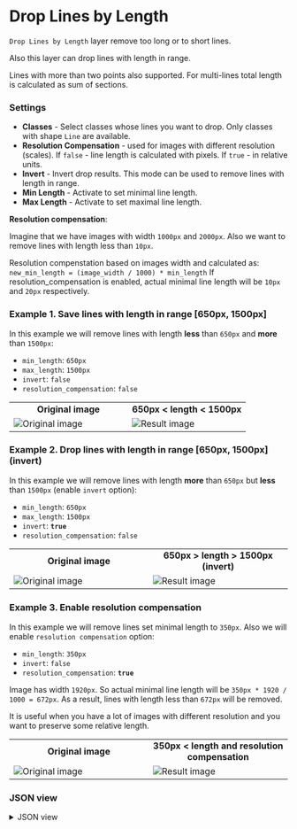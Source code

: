 # Drop Lines by Length

`Drop Lines by Length` layer remove too long or to short lines.

Also this layer can drop lines with length in range.

Lines with more than two points also supported. For multi-lines total length is calculated as sum of sections.

### Settings

- **Classes** - Select classes whose lines you want to drop. Only classes with shape `Line` are available.
- **Resolution Compensation** - used for images with different resolution (scales). If `false` - line length is calculated with pixels. If `true` - in relative units.
- **Invert** - Invert drop results. This mode can be used to remove lines with length in range.
- **Min Length** - Activate to set minimal line length.
- **Max Length** - Activate to set maximal line length.

**Resolution compensation**:

Imagine that we have images with width `1000px` and `2000px`. Also we want to remove lines with length less than `10px`.

Resolution compenstation based on images width and calculated as:
`new_min_length = (image_width / 1000) * min_length`
If resolution_compensation is enabled, actual minimal line length will be `10px` and `20px` respectively.

### Example 1. **Save** lines with length in range [650px, 1500px]

In this example we will remove lines with length **less** than `650px` and **more** than `1500px`:

- `min_length`: `650px`
- `max_length`: `1500px`
- `invert`: `false`
- `resolution_compensation`: `false`

<table>
<tr>
<td style="text-align:center; width:50%"><strong>Original image</strong></td>
<td style="text-align:center; width:50%"><strong>650px < length < 1500px </strong></td>
</tr>
<tr>
<td> <img src="https://github.com/supervisely-ecosystem/ml-nodes/assets/79905215/7d0a2600-6a2b-43a2-91cb-7efadd378db0" alt="Original image"/> </td>
<td> <img src="https://github.com/supervisely-ecosystem/ml-nodes/assets/79905215/509dc340-218a-4a82-825c-161b203e5eb4" alt="Result image"/> </td>

</tr>
</table>

### Example 2. **Drop** lines with length in range [650px, 1500px] (invert)

In this example we will remove lines with length **more** than `650px` but **less** than `1500px` (enable `invert` option):

- `min_length`: `650px`
- `max_length`: `1500px`
- `invert`: **`true`**
- `resolution_compensation`: `false`

<table>
<tr></tr>
<td style="text-align:center; width:50%"><strong>Original image</strong></td>
<td style="text-align:center; width:50%"><strong>650px > length > 1500px (invert)</strong></td>
</tr>
<tr>
<td> <img src="https://github.com/supervisely-ecosystem/ml-nodes/assets/79905215/7d0a2600-6a2b-43a2-91cb-7efadd378db0" alt="Original image"/> </td>
<td> <img src="https://github.com/supervisely-ecosystem/ml-nodes/assets/79905215/197bdd89-3f9b-4ae3-b6a3-8e794f6b9c19" alt="Result image"/> </td>
</tr>
</table>

### Example 3. Enable resolution compensation

In this example we will remove lines set minimal length to `350px`.
Also we will enable `resolution compensation` option:

- `min_length`: `350px`
- `invert`: `false`
- `resolution_compensation`: **`true`**

Image has width `1920px`. So actual minimal line length will be `350px * 1920 / 1000 = 672px`.
As a result, lines with length less than `672px` will be removed.

It is useful when you have a lot of images with different resolution and you want to preserve some relative length.

<table>
<tr></tr>
<td style="text-align:center; width:50%"><strong>Original image</strong></td>
<td style="text-align:center; width:50%"><strong>350px < length and resolution compensation</strong></td>
</tr>
<tr>
<td> <img src="https://github.com/supervisely-ecosystem/ml-nodes/assets/79905215/7d0a2600-6a2b-43a2-91cb-7efadd378db0" alt="Original image"/> </td>
<td> <img src="https://github.com/supervisely-ecosystem/ml-nodes/assets/79905215/a81ea704-7a75-432b-b799-c746868b9bf8" alt="Result image"/> </td>
</tr>
</table>

### JSON view

<details>
  <summary>JSON view</summary>

```json
{
  "action": "drop_lines_by_length",
  "src": ["$images_project_1"],
  "dst": "$drop_lines_by_length_2",
  "settings": {
    "lines_class": "squirrel_line",
    "resolution_compensation": true,
    "invert": true,
    "min_length": 1,
    "max_length": 5
  }
}
```

</details>
